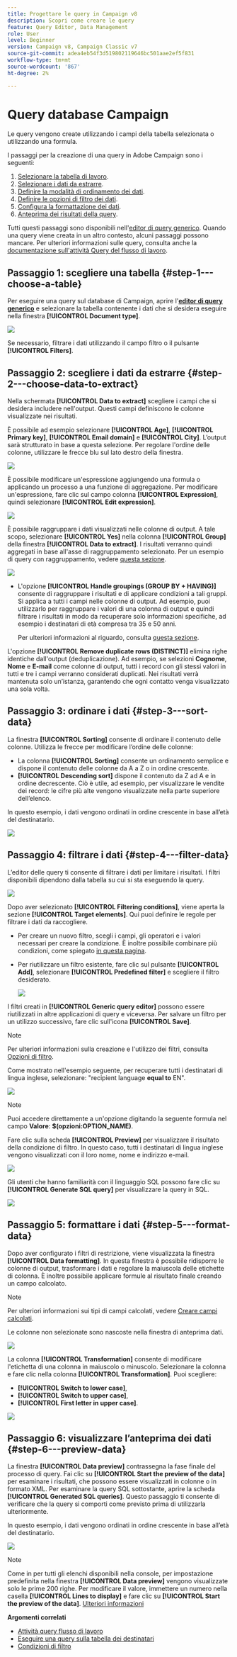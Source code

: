 ```yaml
---
title: Progettare le query in Campaign v8
description: Scopri come creare le query
feature: Query Editor, Data Management
role: User
level: Beginner
version: Campaign v8, Campaign Classic v7
source-git-commit: adea4eb54f3d519802119646bc501aae2ef5f831
workflow-type: tm+mt
source-wordcount: '867'
ht-degree: 2%

---
```


# Query database Campaign

Le query vengono create utilizzando i campi della tabella selezionata o utilizzando una formula.

I passaggi per la creazione di una query in Adobe Campaign sono i seguenti:

1. [Selezionare la tabella di lavoro](#step-1---choose-a-table).
1. [Selezionare i dati da estrarre](#step-2---choose-data-to-extract).
1. [Definire la modalità di ordinamento dei dati](#step-3---sort-data).
1. [Definire le opzioni di filtro dei dati](#step-4---filter-data).
1. [Configura la formattazione dei dati](#step-5---format-data).
1. [Anteprima dei risultati della query](#step-6---preview-data).

Tutti questi passaggi sono disponibili nell&#39;[editor di query generico](query-editor.md). Quando una query viene creata in un altro contesto, alcuni passaggi possono mancare. Per ulteriori informazioni sulle query, consulta anche la [documentazione sull&#39;attività Query del flusso di lavoro](../../automation/workflow/query.md).


## Passaggio 1: scegliere una tabella {#step-1---choose-a-table}

Per eseguire una query sul database di Campaign, aprire l&#39;**[editor di query generico](query-editor.md)** e selezionare la tabella contenente i dati che si desidera eseguire nella finestra **[!UICONTROL Document type]**.

![](assets/query_editor_nveau_21.png)

Se necessario, filtrare i dati utilizzando il campo filtro o il pulsante **[!UICONTROL Filters]**.

## Passaggio 2: scegliere i dati da estrarre {#step-2---choose-data-to-extract}

Nella schermata **[!UICONTROL Data to extract]** scegliere i campi che si desidera includere nell&#39;output. Questi campi definiscono le colonne visualizzate nei risultati.

È possibile ad esempio selezionare **[!UICONTROL Age]**, **[!UICONTROL Primary key]**, **[!UICONTROL Email domain]** e **[!UICONTROL City]**. L’output sarà strutturato in base a questa selezione. Per regolare l&#39;ordine delle colonne, utilizzare le frecce blu sul lato destro della finestra.

![](assets/query_editor_nveau_01.png)

È possibile modificare un&#39;espressione aggiungendo una formula o applicando un processo a una funzione di aggregazione. Per modificare un&#39;espressione, fare clic sul campo colonna **[!UICONTROL Expression]**, quindi selezionare **[!UICONTROL Edit expression]**.

![](assets/query_editor_nveau_97.png)

È possibile raggruppare i dati visualizzati nelle colonne di output. A tale scopo, selezionare **[!UICONTROL Yes]** nella colonna **[!UICONTROL Group]** della finestra **[!UICONTROL Data to extract]**. I risultati verranno quindi aggregati in base all&#39;asse di raggruppamento selezionato. Per un esempio di query con raggruppamento, vedere [questa sezione](../../automation/workflow/query-delivery-info.md).

![](assets/query_editor_nveau_56.png)

* L&#39;opzione **[!UICONTROL Handle groupings (GROUP BY + HAVING)]** consente di raggruppare i risultati e di applicare condizioni a tali gruppi. Si applica a tutti i campi nelle colonne di output. Ad esempio, puoi utilizzarlo per raggruppare i valori di una colonna di output e quindi filtrare i risultati in modo da recuperare solo informazioni specifiche, ad esempio i destinatari di età compresa tra 35 e 50 anni.

  Per ulteriori informazioni al riguardo, consulta [questa sezione](../../automation/workflow/query-grouping-management.md).

L&#39;opzione **[!UICONTROL Remove duplicate rows (DISTINCT)]** elimina righe identiche dall&#39;output (deduplicazione). Ad esempio, se selezioni **Cognome**, **Nome** e **E-mail** come colonne di output, tutti i record con gli stessi valori in tutti e tre i campi verranno considerati duplicati. Nei risultati verrà mantenuta solo un’istanza, garantendo che ogni contatto venga visualizzato una sola volta.

## Passaggio 3: ordinare i dati {#step-3---sort-data}

La finestra **[!UICONTROL Sorting]** consente di ordinare il contenuto delle colonne. Utilizza le frecce per modificare l’ordine delle colonne:

* La colonna **[!UICONTROL Sorting]** consente un ordinamento semplice e dispone il contenuto delle colonne da A a Z o in ordine crescente.
* **[!UICONTROL Descending sort]** dispone il contenuto da Z ad A e in ordine decrescente. Ciò è utile, ad esempio, per visualizzare le vendite dei record: le cifre più alte vengono visualizzate nella parte superiore dell’elenco.

In questo esempio, i dati vengono ordinati in ordine crescente in base all’età del destinatario.

![](assets/query_editor_nveau_57.png)

## Passaggio 4: filtrare i dati {#step-4---filter-data}

L’editor delle query ti consente di filtrare i dati per limitare i risultati. I filtri disponibili dipendono dalla tabella su cui si sta eseguendo la query.

![](assets/query_editor_nveau_09.png)

Dopo aver selezionato **[!UICONTROL Filtering conditions]**, viene aperta la sezione **[!UICONTROL Target elements]**. Qui puoi definire le regole per filtrare i dati da raccogliere.

* Per creare un nuovo filtro, scegli i campi, gli operatori e i valori necessari per creare la condizione. È inoltre possibile combinare più condizioni, come spiegato [in questa pagina](filter-conditions.md).

* Per riutilizzare un filtro esistente, fare clic sul pulsante **[!UICONTROL Add]**, selezionare **[!UICONTROL Predefined filter]** e scegliere il filtro desiderato.

  ![](assets/query_editor_15.png)

I filtri creati in **[!UICONTROL Generic query editor]** possono essere riutilizzati in altre applicazioni di query e viceversa. Per salvare un filtro per un utilizzo successivo, fare clic sull&#39;icona **[!UICONTROL Save]**.

>[!NOTE]
>
>Per ulteriori informazioni sulla creazione e l&#39;utilizzo dei filtri, consulta [Opzioni di filtro](filter-conditions.md).

Come mostrato nell&#39;esempio seguente, per recuperare tutti i destinatari di lingua inglese, selezionare: &quot;recipient language **equal to** EN&quot;.

![](assets/query_editor_nveau_89.png)

>[!NOTE]
>
>Puoi accedere direttamente a un&#39;opzione digitando la seguente formula nel campo **Valore**: **$(opzioni:OPTION_NAME)**.

Fare clic sulla scheda **[!UICONTROL Preview]** per visualizzare il risultato della condizione di filtro. In questo caso, tutti i destinatari di lingua inglese vengono visualizzati con il loro nome, nome e indirizzo e-mail.

![](assets/query_editor_nveau_98.png)

Gli utenti che hanno familiarità con il linguaggio SQL possono fare clic su **[!UICONTROL Generate SQL query]** per visualizzare la query in SQL.

![](assets/query_editor_nveau_99.png)

## Passaggio 5: formattare i dati {#step-5---format-data}

Dopo aver configurato i filtri di restrizione, viene visualizzata la finestra **[!UICONTROL Data formatting]**. In questa finestra è possibile ridisporre le colonne di output, trasformare i dati e regolare la maiuscola delle etichette di colonna. È inoltre possibile applicare formule al risultato finale creando un campo calcolato.

>[!NOTE]
>
>Per ulteriori informazioni sui tipi di campi calcolati, vedere [Creare campi calcolati](filter-conditions.md#creating-calculated-fields).

Le colonne non selezionate sono nascoste nella finestra di anteprima dati.

![](assets/query_editor_nveau_10.png)

La colonna **[!UICONTROL Transformation]** consente di modificare l&#39;etichetta di una colonna in maiuscolo o minuscolo. Selezionare la colonna e fare clic nella colonna **[!UICONTROL Transformation]**. Puoi scegliere:

* **[!UICONTROL Switch to lower case]**,
* **[!UICONTROL Switch to upper case]**,
* **[!UICONTROL First letter in upper case]**.

![](assets/query_editor_nveau_42.png)

## Passaggio 6: visualizzare l’anteprima dei dati {#step-6---preview-data}

La finestra **[!UICONTROL Data preview]** contrassegna la fase finale del processo di query. Fai clic su **[!UICONTROL Start the preview of the data]** per esaminare i risultati, che possono essere visualizzati in colonne o in formato XML. Per esaminare la query SQL sottostante, aprire la scheda **[!UICONTROL Generated SQL queries]**. Questo passaggio ti consente di verificare che la query si comporti come previsto prima di utilizzarla ulteriormente.

In questo esempio, i dati vengono ordinati in ordine crescente in base all’età del destinatario.

![](assets/query_editor_nveau_11.png)

>[!NOTE]
>
>Come in per tutti gli elenchi disponibili nella console, per impostazione predefinita nella finestra **[!UICONTROL Data preview]** vengono visualizzate solo le prime 200 righe. Per modificare il valore, immettere un numero nella casella **[!UICONTROL Lines to display]** e fare clic su **[!UICONTROL Start the preview of the data]**. [Ulteriori informazioni](../config/ui-settings.md#manage-and-customize-lists)



**Argomenti correlati**

* [Attività query flusso di lavoro](../../automation/workflow/query.md)
* [Eseguire una query sulla tabella dei destinatari](../../automation/workflow/querying-recipient-table.md)
* [Condizioni di filtro](filter-conditions.md)